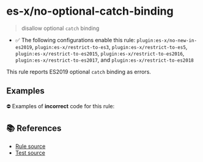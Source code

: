 # es-x/no-optional-catch-binding
> disallow optional `catch` binding

- ✅ The following configurations enable this rule: `plugin:es-x/no-new-in-es2019`, `plugin:es-x/restrict-to-es3`, `plugin:es-x/restrict-to-es5`, `plugin:es-x/restrict-to-es2015`, `plugin:es-x/restrict-to-es2016`, `plugin:es-x/restrict-to-es2017`, and `plugin:es-x/restrict-to-es2018`

This rule reports ES2019 optional `catch` binding as errors.

## Examples

⛔ Examples of **incorrect** code for this rule:

<eslint-playground type="bad" code="/*eslint es-x/no-optional-catch-binding: error */
try {
    f()
} catch {
    g()
}
" />

## 📚 References

- [Rule source](https://github.com/ota-meshi/eslint-plugin-es-x/blob/v4.1.0/lib/rules/no-optional-catch-binding.js)
- [Test source](https://github.com/ota-meshi/eslint-plugin-es-x/blob/v4.1.0/tests/lib/rules/no-optional-catch-binding.js)
